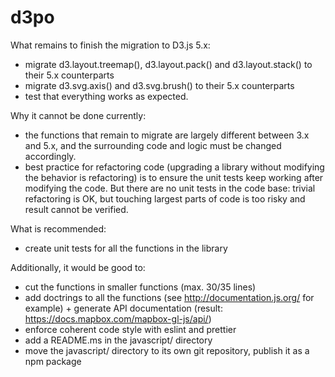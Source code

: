 # d3po

What remains to finish the migration to D3.js 5.x:

- migrate d3.layout.treemap(), d3.layout.pack() and d3.layout.stack() to their 5.x counterparts
- migrate d3.svg.axis() and d3.svg.brush() to their 5.x counterparts
- test that everything works as expected.

Why it cannot be done currently:

- the functions that remain to migrate are largely different between 3.x and 5.x, and the surrounding code and logic must be changed accordingly.
- best practice for refactoring code (upgrading a library without modifying the behavior is refactoring) is to ensure the unit tests keep working after modifying the code. But there are no unit tests in the code base: trivial refactoring is OK, but touching largest parts of code is too risky and result cannot be verified.

What is recommended:

- create unit tests for all the functions in the library

Additionally, it would be good to:

- cut the functions in smaller functions (max. 30/35 lines)
- add doctrings to all the functions (see http://documentation.js.org/ for example) + generate API documentation (result: https://docs.mapbox.com/mapbox-gl-js/api/)
- enforce coherent code style with eslint and prettier
- add a README.ms in the javascript/ directory
- move the javascript/ directory to its own git repository, publish it as a npm package
